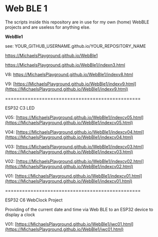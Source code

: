 # Web BLE 1

The scripts inside this repository are in use for my own (home) WebBLE projects and are useless for anything else.

**WebBle1**

see: YOUR_GITHUB_USERNAME.github.io/YOUR_REPOSITORY_NAME

https://MichaelsPlayground.github.io/WebBle1

https://MichaelsPlayground.github.io/WebBle1/indexn3.html

V8: https://MichaelsPlayground.github.io/WebBle1/indexv8.html

V9: [https://MichaelsPlayground.github.io/WebBle1/indexv9.html](https://MichaelsPlayground.github.io/WebBle1/indexv9.html)

================================================

ESP32 C3 LED

V05: [https://MichaelsPlayground.github.io/WebBle1/indexcv05.html](https://MichaelsPlayground.github.io/WebBle1/indexcv05.html)

V04: [https://MichaelsPlayground.github.io/WebBle1/indexcv04.html](https://MichaelsPlayground.github.io/WebBle1/indexcv04.html)

V03: [https://MichaelsPlayground.github.io/WebBle1/indexcv03.html](https://MichaelsPlayground.github.io/WebBle1/indexcv03.html)

V02: [https://MichaelsPlayground.github.io/WebBle1/indexcv02.html](https://MichaelsPlayground.github.io/WebBle1/indexcv02.html)

V01: [https://MichaelsPlayground.github.io/WebBle1/indexcv01.html](https://MichaelsPlayground.github.io/WebBle1/indexcv01.html)

================================================

ESP32 C6 WebClock Project

Providing of the current date and time via Web BLE to an ESP32 device to display a clock

V01: [https://MichaelsPlayground.github.io/WebBle1/iwc01.html](https://MichaelsPlayground.github.io/WebBle1/iwc01.html)
